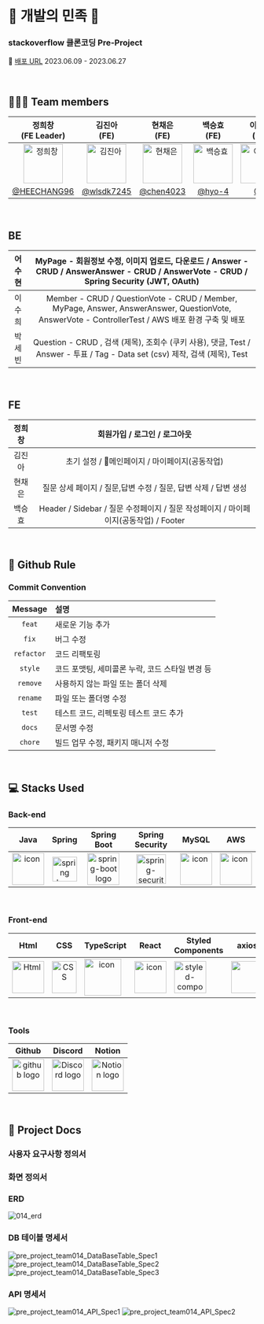# 🛵 개발의 민족 🛵

### stackoverflow 클론코딩 Pre-Project
🔖 [배포 URL](https://codestates.shop/) 2023.06.09 - 2023.06.27


</br>

## 🧑‍🤝‍🧑 Team members
| 정희창<br>(FE Leader) | 김진아<br>(FE) | 현채은<br>(FE) | 백승효<br>(FE) | 이수희<br>(BE) | 어수현<br>(BE) | 박세빈<br>(BE) |
|:--------:| :--------: | :--------: | :--------: | :--------: | :--------: |  :--------: |
| <img src="https://cdn.discordapp.com/attachments/1118367734628106240/1123065571588702218/0f2262886a10e4618607cb9e7462d8a8.png" alt="정희창" width="80" height="80">| <img src="https://i.pinimg.com/474x/01/8d/b1/018db1078388eb17b58114d62eab17c4.jpg" alt="김진아" width="80" height="80"> | <img src="https://i.pinimg.com/564x/f4/aa/16/f4aa165e0eda10362ca67a0504e6f077.jpg" alt="현채은" width="80" height="80"> | <img src="https://i.pinimg.com/236x/44/87/a0/4487a01ba0ccb9181a76797690ac2e6e.jpg" alt="백승효" width="80" height="80"> | <img src="" alt="이수희" width="80" height="80"> | <img src="" alt="어수현" width="80" height="80"> |<img src="https://github.com/codestates-seb/seb44_pre_014/assets/121378893/885634b1-edba-4803-aba9-cac49a42d0eb" alt="박세빈" width="65" height="80"> |
|[@HEECHANG96](https://github.com/HEECHANG96) | [@wlsdk7245](https://github.com/wlsdk7245) | [@chen4023](https://github.com/chen4023) | [@hyo-4](https://github.com/hyo-4) | [@4](https://github.com/LEE2302) | [@5](https://github.com/JHJFE) | [@parks3bin](https://github.com/parks3bin) |


</br>

## BE

| 어수현 | MyPage - 회원정보 수정, 이미지 업로드, 다운로드 / Answer - CRUD  / AnswerAnswer - CRUD / AnswerVote - CRUD / Spring Security (JWT, OAuth) |
|:--------:| :--------: |
| 이수희 | Member - CRUD / QuestionVote - CRUD / Member, MyPage, Answer, AnswerAnswer, QuestionVote, AnswerVote - ControllerTest / AWS 배포 환경 구축 및 배포 |
| 박세빈 | Question - CRUD , 검색 (제목), 조회수 (쿠키 사용), 댓글, Test / Answer - 투표 / Tag - Data set (csv) 제작, 검색 (제목), Test |

</br>

## FE

| 정희창 | 회원가입 / 로그인 / 로그아웃 |
|:--------:| :--------: |
| 김진아 | 초기 설정 / 메인페이지 / 마이페이지(공동작업) |
| 현채은 | 질문 상세 페이지 / 질문,답변 수정 / 질문, 답변 삭제 / 답변 생성    |
| 백승효 | Header / Sidebar / 질문 수정페이지 / 질문 작성페이지 / 마이페이지(공동작업) / Footer |

</br>


## 🔗 Github Rule

### Commit Convention

|  Message   | 설명                                                  |
| :--------: | :---------------------------------------------------- |
| `feat` | 새로운 기능 추가 |
| `fix` | 버그 수정 |
| `refactor` | 코드 리팩토링 |
| `style` | 코드 포맷팅, 세미콜론 누락, 코드 스타일 변경 등 |
| `remove` | 사용하지 않는 파일 또는 폴더 삭제 |
| `rename` | 파일 또는 폴더명 수정 |
| `test` | 테스트 코드, 리펙토링 테스트 코드 추가 |
| `docs` | 문서명 수정 |
| `chore` | 빌드 업무 수정, 패키지 매니저 수정 |


</br>

## 💻 Stacks Used
### Back-end
|   Java   |   Spring   |   Spring Boot   |   Spring Security   |   MySQL   |   AWS   |
| :----------------------------------------------------------: | :----------------------------------------------------------: | :----------------------------------------------------------: | :----------------------------------------------------------: | :----------------------------------------------------------: | :----------------------------------------------------------: |
| <div style="display: flex; align-items: flex-start;"><img src="https://techstack-generator.vercel.app/java-icon.svg" alt="icon" width="65" height="65" /></div> | <img alt="spring logo" src="https://www.vectorlogo.zone/logos/springio/springio-icon.svg" height="50" width="50" > | <img alt="spring-boot logo" src="https://t1.daumcdn.net/cfile/tistory/27034D4F58E660F616" width="65" height="65" > |  <img alt="spring-security logo" width="60px" src="https://camo.githubusercontent.com/923e99a57f8a456fdade5f65b35ada254be277612ddc991afb702d8dfd880d4f/68747470733a2f2f63646e2e73696d706c6569636f6e732e6f72672f737072696e677365637572697479" width="85" height=auto > | <div style="display: flex; align-items: flex-start;"><img src="https://techstack-generator.vercel.app/mysql-icon.svg" alt="icon" width="65" height="65" /></div> | <div style="display: flex; align-items: flex-start;"><img src="https://techstack-generator.vercel.app/aws-icon.svg" alt="icon" width="65" height="65" /></div> |


</br>

### Front-end
|     Html     |     CSS     |     TypeScript     |     React    |     Styled<br>Components     |     axios     |      esLint     | 
| :----------------------------------------------------------: | :----------------------------------------------------------: | :----------------------------------------------------------: | :----------------------------------------------------------: | :----------------------------------------------------------: | :----------------------------------------------------------: | :----------------------------------------------------------:|
| <img alt="Html" src ="https://upload.wikimedia.org/wikipedia/commons/thumb/6/61/HTML5_logo_and_wordmark.svg/440px-HTML5_logo_and_wordmark.svg.png" width="65" height="65" /> | <div style="display: flex; align-items: flex-start;"><img src="https://user-images.githubusercontent.com/111227745/210204643-4c3d065c-59ec-481d-ac13-cea795730835.png" alt="CSS" width="50" height="65" /></div> | <div style="display: flex; align-items: flex-start;"><img src="https://techstack-generator.vercel.app/ts-icon.svg" alt="icon" width="75" height="75" /></div> | <div style="display: flex; align-items: flex-start;"><img src="https://techstack-generator.vercel.app/react-icon.svg" alt="icon" width="65" height="65" /></div> | <div style="display: flex; align-items: flex-start;"><img src="https://styled-components.com/logo.png" alt="styled-components icon" width="65" height="65" /></div> | <div style="display: flex; align-items: flex-start;"><img src="https://axios-http.com/assets/logo.svg" width="65" height="65"/></div> | <div style="display: flex; align-items: flex-start;"><img src="https://img.shields.io/badge/ESLint-4B32C3?style=for-the-badge&logo=ESLint&logoColor=white" width="100" height="65" /></div> |


</br>

### Tools
| Github | Discord | Notion | 
| :--------: | :--------: | :------: |
| <img alt="github logo" src="https://techstack-generator.vercel.app/github-icon.svg" width="65" height="65"> | <img alt="Discord logo" src="https://assets-global.website-files.com/6257adef93867e50d84d30e2/62595384e89d1d54d704ece7_3437c10597c1526c3dbd98c737c2bcae.svg" height="65" width="65"> | <img alt="Notion logo" src="https://www.notion.so/cdn-cgi/image/format=auto,width=640,quality=100/front-static/shared/icons/notion-app-icon-3d.png" height="65" width="65"> |

</br>

## 🔖 Project Docs

### 사용자 요구사항 정의서

### 화면 정의서

### ERD
![014_erd](https://github.com/codestates-seb/seb44_pre_014/assets/124702162/c71feb29-0f9b-4975-ab97-914dc9c4aac3)

### DB 테이블 명세서
![pre_project_team014_DataBaseTable_Spec1](https://github.com/codestates-seb/seb44_pre_014/assets/124702162/910ebc0f-a76d-458d-9785-582d35fd51a6)
![pre_project_team014_DataBaseTable_Spec2](https://github.com/codestates-seb/seb44_pre_014/assets/124702162/3ae87a00-8cb5-4394-a479-bf0ac1f7b81a)
![pre_project_team014_DataBaseTable_Spec3](https://github.com/codestates-seb/seb44_pre_014/assets/124702162/dd3a2ddd-c21a-4694-96cc-966fa695a975)




### API 명세서
![pre_project_team014_API_Spec1](https://github.com/codestates-seb/seb44_pre_014/assets/124702162/499866be-0315-4853-834a-1bc3c88fedb8)
![pre_project_team014_API_Spec2](https://github.com/codestates-seb/seb44_pre_014/assets/124702162/fe21be38-561a-4278-bb06-065303e500f3)

